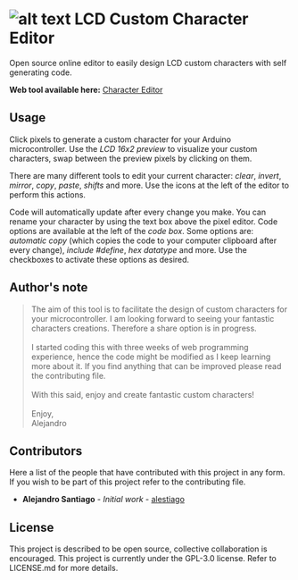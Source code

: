 # ![alt text](https://github.com/alestiago/LCD-Custom-Character-Generetor/blob/master/images/logo.png "Character Editor logo") LCD Custom Character Editor

Open source online editor to easily design LCD custom characters with self generating code.

**Web tool available here:** [Character Editor](https://www.chareditor.com)

## Usage
Click pixels to generate a custom character for your Arduino microcontroller. Use the *LCD 16x2 preview* to visualize your custom characters, swap between the preview pixels by clicking on them.

There are many different tools to edit your current character: *clear*, *invert*, *mirror*, *copy*, *paste*, *shifts* and more.
Use the icons at the left of the editor to perform this actions.

Code will automatically update after every change you make. You can rename your character by using the text box above the
pixel editor. Code options are available at the left of the *code box*. Some options are: *automatic copy* (which copies the code to your computer clipboard after every change), *include #define*, *hex datatype* and more. Use the checkboxes to activate these options as desired.

## Author's note
> The aim of this tool is to facilitate the design of custom characters for your microcontroller. I am looking forward to seeing your fantastic characters creations. Therefore a share option is in progress. <br><br> I started coding this with three weeks of web programming experience, hence the code might be modified as I keep learning more about it. If you find anything that can be improved please read the contributing file. <br><br> With this said, enjoy and create fantastic custom characters! <br><br> Enjoy, <br> Alejandro

## Contributors
Here a list of the people that have contributed with this project in any form. If you wish to be part of this project refer to the contributing file.

* **Alejandro Santiago** - *Initial work* - [alestiago](https://github.com/alestiago)

## License
This project is described to be open source, collective collaboration is encouraged. This project is currently under the GPL-3.0 license. Refer to LICENSE.md for more details.
